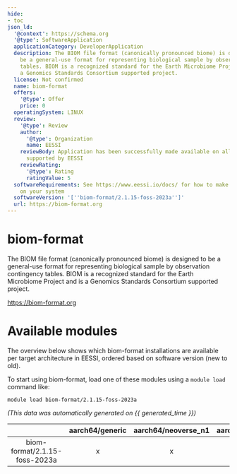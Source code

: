 ```yaml
---
hide:
- toc
json_ld:
  '@context': https://schema.org
  '@type': SoftwareApplication
  applicationCategory: DeveloperApplication
  description: The BIOM file format (canonically pronounced biome) is designed to
    be a general-use format for representing biological sample by observation contingency
    tables. BIOM is a recognized standard for the Earth Microbiome Project and is
    a Genomics Standards Consortium supported project.
  license: Not confirmed
  name: biom-format
  offers:
    '@type': Offer
    price: 0
  operatingSystem: LINUX
  review:
    '@type': Review
    author:
      '@type': Organization
      name: EESSI
    reviewBody: Application has been successfully made available on all architectures
      supported by EESSI
    reviewRating:
      '@type': Rating
      ratingValue: 5
  softwareRequirements: See https://www.eessi.io/docs/ for how to make EESSI available
    on your system
  softwareVersion: '[''biom-format/2.1.15-foss-2023a'']'
  url: https://biom-format.org
---
```


biom-format
===========


The BIOM file format (canonically pronounced biome) is designed to be a general-use format for representing biological sample by observation contingency tables. BIOM is a recognized standard for the Earth Microbiome Project and is a Genomics Standards Consortium supported project.

https://biom-format.org
# Available modules


The overview below shows which biom-format installations are available per target architecture in EESSI, ordered based on software version (new to old).

To start using biom-format, load one of these modules using a `module load` command like:

```shell
module load biom-format/2.1.15-foss-2023a
```

*(This data was automatically generated on {{ generated_time }})*

| |aarch64/generic|aarch64/neoverse_n1|aarch64/neoverse_v1|aarch64/nvidia/grace|x86_64/generic|x86_64/amd/zen2|x86_64/amd/zen3|x86_64/amd/zen4|x86_64/intel/cascadelake|x86_64/intel/haswell|x86_64/intel/icelake|x86_64/intel/sapphirerapids|x86_64/intel/skylake_avx512|
| :---: | :---: | :---: | :---: | :---: | :---: | :---: | :---: | :---: | :---: | :---: | :---: | :---: | :---: |
|biom-format/2.1.15-foss-2023a|x|x|x|x|x|x|x|x|x|x|x|x|x|
